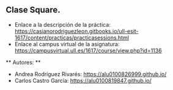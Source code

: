 ## Clase Square.

* Enlace a la descripción de la práctica: https://casianorodriguezleon.gitbooks.io/ull-esit-1617/content/practicas/practicasessions.html
* Enlace al campus virtual de la asignatura: https://campusvirtual.ull.es/1617/course/view.php?id=1136

** Autores: **
* Andrea Rodríguez Rivarés: https://alu0100826999.github.io/
* Carlos Castro García:  https://alu0100819847.github.io/
